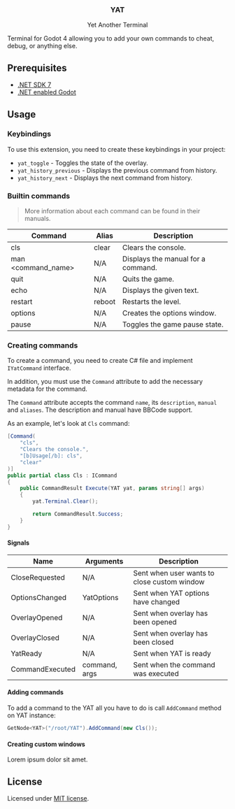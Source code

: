<div align="center">
	<h3>YAT</h1>
	<p>Yet Another Terminal</p>
</div>

Terminal for Godot 4 allowing you to add your own commands to cheat, debug, or anything else.

## Prerequisites

-   [.NET SDK 7](https://dotnet.microsoft.com/en-us/download)
-   [.NET enabled Godot](https://godotengine.org/download/windows/)

## Usage

### Keybindings

To use this extension, you need to create these keybindings in your project:

-   `yat_toggle` - Toggles the state of the overlay.
-   `yat_history_previous` - Displays the previous command from history.
-   `yat_history_next` - Displays the next command from history.

### Builtin commands

> More information about each command can be found in their manuals.

| Command            | Alias  | Description                        |
| ------------------ | ------ | ---------------------------------- |
| cls                | clear  | Clears the console.                |
| man <command_name> | N/A    | Displays the manual for a command. |
| quit               | N/A    | Quits the game.                    |
| echo <text>        | N/A    | Displays the given text.           |
| restart            | reboot | Restarts the level.                |
| options            | N/A    | Creates the options window.        |
| pause              | N/A    | Toggles the game pause state.      |

### Creating commands

To create a command, you need to create C# file and implement `IYatCommand` interface.

In addition, you must use the `Command` attribute to add the necessary metadata for the command.

The `Command` attribute accepts the command `name`, its `description`, `manual` and `aliases`. The description and manual have BBCode support.

As an example, let's look at `Cls` command:

```csharp
[Command(
	"cls",
	"Clears the console.",
	"[b]Usage[/b]: cls",
	"clear"
)]
public partial class Cls : ICommand
{
	public CommandResult Execute(YAT yat, params string[] args)
	{
		yat.Terminal.Clear();

		return CommandResult.Success;
	}
}
```

#### Signals

| Name            | Arguments     | Description                                 |
| --------------- | ------------- | ------------------------------------------- |
| CloseRequested  | N/A           | Sent when user wants to close custom window |
| OptionsChanged  | YatOptions    | Sent when YAT options have changed          |
| OverlayOpened   | N/A           | Sent when overlay has been opened           |
| OverlayClosed   | N/A           | Sent when overlay has been closed           |
| YatReady        | N/A           | Sent when YAT is ready                      |
| CommandExecuted | command, args | Sent when the command was executed          |

#### Adding commands

To add a command to the YAT all you have to do is call `AddCommand` method on YAT instance:

```csharp
GetNode<YAT>("/root/YAT").AddCommand(new Cls());
```

#### Creating custom windows

Lorem ipsum dolor sit amet.

## License

Licensed under [MIT license](./LICENSE).
